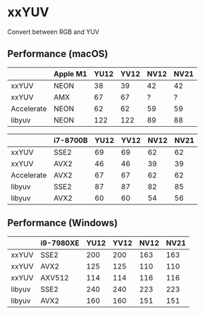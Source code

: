 # xxYUV
Convert between RGB and YUV

## Performance (macOS)

|            | Apple M1  | YU12 | YV12 | NV12 | NV21 |
| ---------- | ----------| ---- | ---- | ---- | ---- |
| xxYUV      | NEON      | 38   | 39   | 42   | 42   |
| xxYUV      | AMX       | 67   | 67   | ?    | ?    |
| Accelerate | NEON      | 62   | 62   | 59   | 59   |
| libyuv     | NEON      | 122  | 122  | 89   | 88   |

|            | i7-8700B  | YU12 | YV12 | NV12 | NV21 |
| ---------- | ----------| ---- | ---- | ---- | ---- |
| xxYUV      | SSE2      | 69   | 69   | 62   | 62   |
| xxYUV      | AVX2      | 46   | 46   | 39   | 39   |
| Accelerate | AVX2      | 67   | 67   | 62   | 62   |
| libyuv     | SSE2      | 87   | 87   | 82   | 85   |
| libyuv     | AVX2      | 60   | 60   | 54   | 56   |

## Performance (Windows)

|        | i9-7980XE | YU12 | YV12 | NV12 | NV21 |
| ------ | ----------| ---- | ---- | ---- | ---- |
| xxYUV  | SSE2      | 200  | 200  | 163  | 163  |
| xxYUV  | AVX2      | 125  | 125  | 110  | 110  |
| xxYUV  | AXV512    | 114  | 114  | 116  | 116  |
| libyuv | SSE2      | 240  | 240  | 223  | 223  |
| libyuv | AVX2      | 160  | 160  | 151  | 151  |
